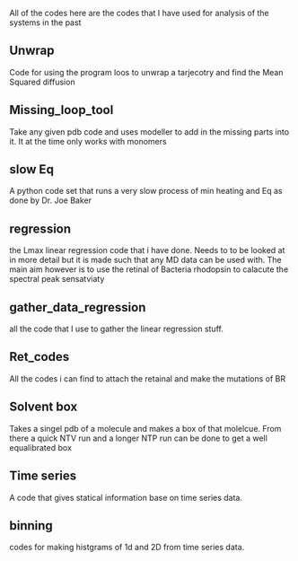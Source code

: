 All of the codes here are the codes that I have used for analysis of the systems in the past

## Unwrap 
Code for using the program loos to unwrap a tarjecotry and find the Mean Squared diffusion  
## Missing_loop_tool
Take any given pdb code and uses modeller to add in the missing parts into it. 
It at the time only works with monomers
## slow Eq 
A python code set that runs a very slow process of min heating and Eq 
as done by Dr. Joe Baker
## regression 
the Lmax linear regression code that i have done. Needs to to be looked at in more detail but it is made such that any MD data can be used with. The main aim however is to use the retinal of Bacteria rhodopsin to calacute the spectral peak sensatviaty 
## gather_data_regression
all the code that I use to gather the linear regression stuff. 
## Ret_codes
All the codes i can find to attach the retainal and make the mutations of BR 
## Solvent box 
Takes a singel pdb of a molecule and makes a box of that molelcue. From there a quick NTV run and a longer NTP run can be done to get a well equalibrated box
## Time series 
A code that gives statical information base on time series data. 
## binning 
codes for making histgrams of 1d and 2D from time series data.
